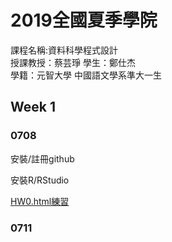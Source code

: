 ﻿# 2019全國夏季學院
 課程名稱:資料科學程式設計  
 授課教授：蔡芸琤
 學生：鄭仕杰  
 學籍：元智大學 中國語文學系準大一生

## Week 1
 
### 0708
 安裝/註冊github 

 安裝R/RStudio

 [HW0.html練習](https://github.com/Jack112589/Jack-Zheng/blob/master/HW0.html) 
 
### 0711


